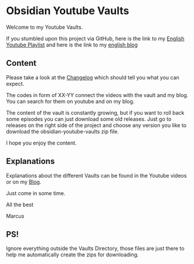 # Obsidian Youtube Vaults

Welcome to my Youtube Vaults.

If you stumbled upon this project via GitHub, here is the link to my [English Youtube Playlist](https://www.youtube.com/playlist?list=PL6VAMWpvpmv4jdk0iKPYMX2Qm6smbVIJW)
and here is the link to my [english blog](https://www.mmomm.org/en)


## Content

Please take a look at the [Changelog](Changelog.md) which should tell you what you can expect.

The codes in form of XX-YY connect the videos with the vault and my blog. You can search for them on youtube and on my blog.

The content of the vault is constantly growing, but if you want to roll back some episodes you can just download some old releases.
Just go to releases on the right side of the project and choose any version you like to download the obsidian-youtube-vaults zip file.

I hope you enjoy the content.


## Explanations

Explanations about the different Vaults can be found in the Youtube videos or on my  [Blog](https://www.mmomm.org/en).

Just come in some time.

All the best

Marcus


## PS!

Ignore everything outside the Vaults Directory, those files are just there to help me automatically create the zips for downloading.